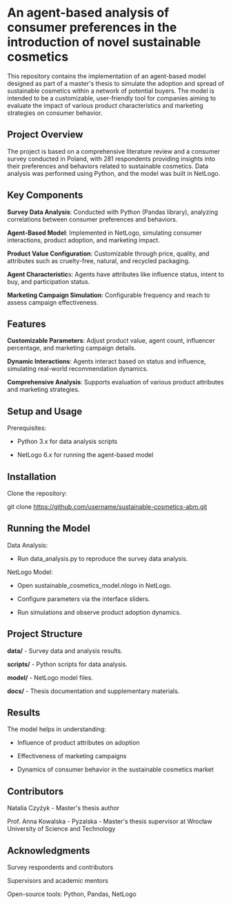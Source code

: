 # An agent-based analysis of consumer preferences in the introduction of novel sustainable cosmetics

This repository contains the implementation of an agent-based model designed as part of a master's thesis to simulate the adoption and spread of sustainable cosmetics within a network of potential buyers. The model is intended to be a customizable, user-friendly tool for companies aiming to evaluate the impact of various product characteristics and marketing strategies on consumer behavior.

## Project Overview

The project is based on a comprehensive literature review and a consumer survey conducted in Poland, with 281 respondents providing insights into their preferences and behaviors related to sustainable cosmetics. Data analysis was performed using Python, and the model was built in NetLogo.


## Key Components

**Survey Data Analysis**: Conducted with Python (Pandas library), analyzing correlations between consumer preferences and behaviors.

**Agent-Based Model**: Implemented in NetLogo, simulating consumer interactions, product adoption, and marketing impact.

**Product Value Configuration**: Customizable through price, quality, and attributes such as cruelty-free, natural, and recycled packaging.

**Agent Characteristic**s: Agents have attributes like influence status, intent to buy, and participation status.

**Marketing Campaign Simulation**: Configurable frequency and reach to assess campaign effectiveness.


## Features

**Customizable Parameters**: Adjust product value, agent count, influencer percentage, and marketing campaign details.

**Dynamic Interactions**: Agents interact based on status and influence, simulating real-world recommendation dynamics.

**Comprehensive Analysis**: Supports evaluation of various product attributes and marketing strategies.


## Setup and Usage

Prerequisites:

- Python 3.x for data analysis scripts

- NetLogo 6.x for running the agent-based model


## Installation

Clone the repository:

git clone https://github.com/username/sustainable-cosmetics-abm.git


## Running the Model

Data Analysis:

- Run data_analysis.py to reproduce the survey data analysis.


NetLogo Model:

- Open sustainable_cosmetics_model.nlogo in NetLogo.

- Configure parameters via the interface sliders.

- Run simulations and observe product adoption dynamics.



## Project Structure

**data/** - Survey data and analysis results.

**scripts/** - Python scripts for data analysis.

**model/** - NetLogo model files.

**docs/** - Thesis documentation and supplementary materials.


## Results

The model helps in understanding:

- Influence of product attributes on adoption

- Effectiveness of marketing campaigns

- Dynamics of consumer behavior in the sustainable cosmetics market


## Contributors

Natalia Czyżyk - Master's thesis author

Prof. Anna Kowalska - Pyzalska - Master's thesis supervisor at Wrocław University of Science and Technology


## Acknowledgments

Survey respondents and contributors

Supervisors and academic mentors

Open-source tools: Python, Pandas, NetLogo
